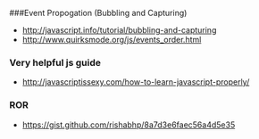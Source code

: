 ###Event Propogation (Bubbling and Capturing)
* http://javascript.info/tutorial/bubbling-and-capturing
* http://www.quirksmode.org/js/events_order.html

### Very helpful js guide
* http://javascriptissexy.com/how-to-learn-javascript-properly/

### ROR
* https://gist.github.com/rishabhp/8a7d3e6faec56a4d5e35
